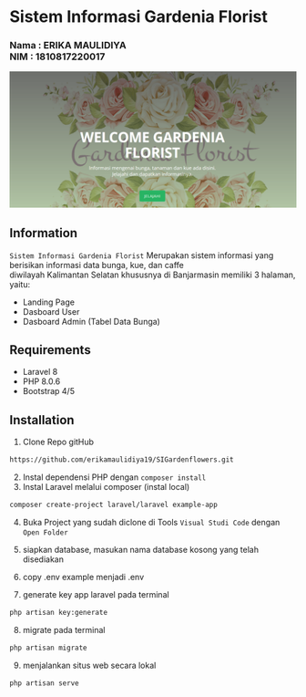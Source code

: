 # Sistem Informasi Gardenia Florist

<h3>
Nama : ERIKA MAULIDIYA <br>
NIM  : 1810817220017
</h3>
<p align="center">
    <img src="public/asset/images/gf.png" width="1280" title="Sistem Informasi Gardenia Florist"/>
</p>

## Information

`Sistem Informasi Gardenia Florist` Merupakan sistem informasi yang berisikan informasi data bunga, kue, dan caffe
<br> diwilayah Kalimantan Selatan khususnya di Banjarmasin 
memiliki 3 halaman, yaitu:
- Landing Page
- Dasboard User
- Dasboard Admin (Tabel Data Bunga)

## Requirements

- Laravel 8
- PHP 8.0.6
- Bootstrap 4/5

## Installation
1. Clone Repo gitHub
```bash
https://github.com/erikamaulidiya19/SIGardenflowers.git
```
2. Instal dependensi PHP dengan `composer install`
3. Instal Laravel melalui composer (instal local)
```bash
composer create-project laravel/laravel example-app
```
4. Buka Project yang sudah diclone di Tools `Visual Studi Code` dengan `Open Folder` 
5. siapkan database, masukan nama database kosong yang telah disediakan
6. copy .env example menjadi .env

7. generate key app laravel pada terminal

```bash
php artisan key:generate
```
8. migrate pada terminal
```bash
php artisan migrate
```
9. menjalankan situs web secara lokal
```bash
php artisan serve
```
